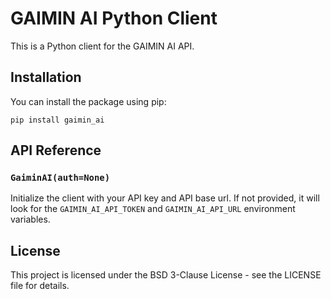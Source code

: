 # GAIMIN AI Python Client

This is a Python client for the GAIMIN AI API.

## Installation

You can install the package using pip:

```
pip install gaimin_ai
```


## API Reference

### `GaiminAI(auth=None)`

Initialize the client with your API key and API base url. If not provided, it will look for the `GAIMIN_AI_API_TOKEN` and `GAIMIN_AI_API_URL` environment variables.

## License

This project is licensed under the BSD 3-Clause License - see the LICENSE file for details.
